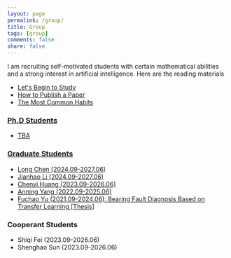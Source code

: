 ```yaml
---
layout: page
permalink: /group/
title: Group
tags: [group]
comments: false
share: false
---
```


I am recruiting self-motivated students with certain mathematical abilities and a strong interest in artificial intelligence. Here are the reading materials
* <a href="../group/xiu.pdf" target="_blank" style="text-decoration:underline;"> Let's Begin to Study
* <a href="../group/choi.pdf" target="_blank" style="text-decoration:underline;"> How to Publish a Paper
* <a href="../group/brittman.pdf" target="_blank" style="text-decoration:underline;"> The Most Common Habits


  
### Ph.D Students
* TBA
        
### Graduate Students
* Long Chen (2024.09-2027.06)  <br>
* Jianhao Li (2024.09-2027.06) <br>
* Chenyi Huang (2023.09-2026.06) <br>
* Anning Yang (2022.09-2025.06) <br>
* Fuchao Yu (2021.09-2024.06): Bearing Fault Diagnosis Based on Transfer Learning <a href="../group/2024-于福超.pdf" class="textlink" target="_blank">[Thesis]</a>  <br>


### Cooperant Students
* Shiqi Fei (2023.09-2026.06) <br>
* Shenghao Sun (2023.09-2026.06) <br>


